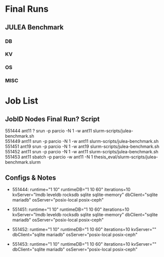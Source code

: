 # Final Runs

## JULEA Benchmark

### DB

### KV

### OS

### MISC



# Job List

JobID       Nodes       Final Run?      Script
-----------------------------------------------------------------------------------------------------

551444      ant11       ?              srun -p parcio -N 1 -w ant11 slurm-scripts/julea-benchmark.sh       
551449      ant11                      srun -p parcio -N 1 -w ant11 slurm-scripts/julea-benchmark.sh
551451      ant19                      srun -p parcio -N 1 -w ant19 slurm-scripts/julea-benchmark.sh
551452      ant11                      srun -p parcio -N 1 -w ant11 slurm-scripts/julea-benchmark.sh
551453      ant11                      sbatch -p parcio -w ant11 -N 1 thesis_eval/slurm-scripts/julea-benchmark.slurm 



## Configs & Notes

- 551444: runtime="1 10" runtimeDB="1 10 60" iterations=10 kvServer="lmdb leveldb rocksdb sqlite sqlite-memory" dbClient="sqlite mariadb" osServer="posix-local posix-ceph"

<!-- Everything on weaker node -->
- 551451: runtime="1 10" runtimeDB="1 10 60" iterations=10 kvServer="lmdb leveldb rocksdb sqlite sqlite-memory" dbClient="sqlite mariadb" osServer="posix-local posix-ceph"

<!-- Just measure db and following -->
- 551452: runtime="1 10" runtimeDB="1 10 60" iterations=10 kvServer="" dbClient="sqlite mariadb" osServer="posix-local posix-ceph"
<!-- Just measure db and following (fixed outputfile for duration in db)-->
- 551453: runtime="1 10" runtimeDB="1 10 60" iterations=10 kvServer="" dbClient="sqlite mariadb" osServer="posix-local posix-ceph"
